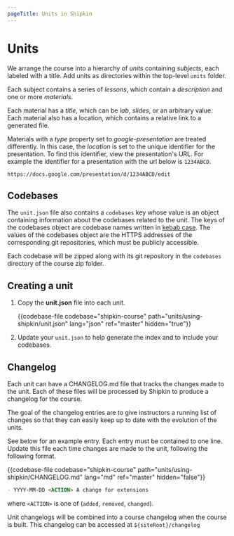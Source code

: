 ```yaml
---
pageTitle: Units in Shipkin
---
```


# Units

We arrange the course into a hierarchy of *units* containing *subjects*,
each labeled with a title.
Add units as directories within the top-level `units` folder.

Each subject contains a series of *lessons*, which contain a
*description* and one or more *materials*.

Each material has a *title*, which can be *lab*, *slides*, or an arbitrary
value.
Each material also has a location, which contains a relative link to a
generated file.

Materials with a *type* property set to *google-presentation* are
treated differently.
In this case, the *location* is set to the unique identifier for the
presentation.
To find this identifier, view the presentation's URL.
For example the identifier for a presentation with the url below is
`1234ABCD`.

```no-highlight
https://docs.google.com/presentation/d/1234ABCD/edit
```

## Codebases

The `unit.json` file also contains a `codebases` key whose value is an
object containing information about the codebases related to the unit.
The keys of the codebases object are codebase names written in
[kebab case](https://en.wikipedia.org/wiki/Kebab_case).
The values of the codebases object are the HTTPS addresses of the
corresponding git repositories, which must be publicly accessible.

Each codebase will be zipped along with its git repository in the
`codebases` directory of the course zip folder.

## Creating a unit

1.  Copy the __unit.json__ file into each unit.

    {{codebase-file codebase="shipkin-course" path="units/using-shipkin/unit.json" lang="json" ref="master" hidden="true"}}

1.  Update your `unit.json` to help generate the index and to include
    your codebases.

## Changelog

Each unit can have a CHANGELOG.md file that tracks the changes made to
the unit.
Each of these files will be processed by Shipkin to produce a changelog
for the course.

The goal of the changelog entries are to give instructors a running list
of changes so that they can easily keep up to date with the evolution of
the units.

See below for an example entry.
Each entry must be contained to one line.
Update this file each time changes are made to the unit, following the
following format.

{{codebase-file codebase="shipkin-course" path="units/using-shipkin/CHANGELOG.md" lang="md" ref="master" hidden="false"}}

```markdown
- YYYY-MM-DD <ACTION> A change for extensions
```

where `<ACTION>` is one of (`added`, `removed`, `changed`).

Unit changelogs will be combined into a course changelog when the course
is built.
This changelog can be accessed at `${siteRoot}/changelog`